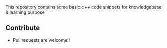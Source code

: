 This repository contains some basic c++ code snippets for knowledgebase & learning purpose

## Contribute 
- Pull requests are welcome!!
